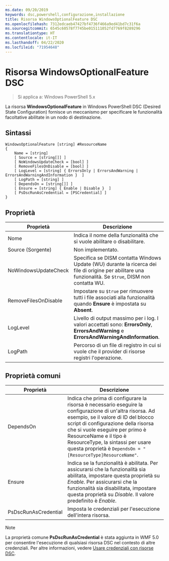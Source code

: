 ```yaml
---
ms.date: 09/20/2019
keywords: dsc,powershell,configurazione,installazione
title: Risorsa WindowsOptionalFeature DSC
ms.openlocfilehash: 7312edcaeb47427bf4736f466a9ed41bd7c31f6a
ms.sourcegitcommit: 6545c60578f7745be015111052fd7769f8289296
ms.translationtype: HT
ms.contentlocale: it-IT
ms.lasthandoff: 04/22/2020
ms.locfileid: "71954648"
---
```

# <a name="dsc-windowsoptionalfeature-resource"></a>Risorsa WindowsOptionalFeature DSC

> Si applica a: Windows PowerShell 5.x

La risorsa **WindowsOptionalFeature** in Windows PowerShell DSC (Desired State Configuration) fornisce un meccanismo per specificare le funzionalità facoltative abilitate in un nodo di destinazione.

## <a name="syntax"></a>Sintassi

```Syntax
WindowsOptionalFeature [string] #ResourceName
{
    Name = [string]
    [ Source = [string[]] ]
    [ NoWindowsUpdateCheck = [bool] ]
    [ RemoveFilesOnDisable = [bool] ]
    [ LogLevel = [string] { ErrorsOnly | ErrorsAndWarning | ErrorsAndWarningAndInformation }  ]
    [ LogPath = [string] ]
    [ DependsOn = [string[]] ]
    [ Ensure = [string] { Enable | Disable }  ]
    [ PsDscRunAsCredential = [PSCredential] ]
}
```

## <a name="properties"></a>Proprietà

|Proprietà |Descrizione |
|---|---|
|Nome |Indica il nome della funzionalità che si vuole abilitare o disabilitare. |
|Source (Sorgente) |Non implementato. |
|NoWindowsUpdateCheck |Specifica se DISM contatta Windows Update (WU) durante la ricerca dei file di origine per abilitare una funzionalità. Se `$true`, DISM non contatta WU. |
|RemoveFilesOnDisable |Impostare su `$true` per rimuovere tutti i file associati alla funzionalità quando **Ensure** è impostata su **Absent**. |
|LogLevel |Livello di output massimo per i log. I valori accettati sono: **ErrorsOnly**, **ErrorsAndWarning** e **ErrorsAndWarningAndInformation**. |
|LogPath |Percorso di un file di registro in cui si vuole che il provider di risorse registri l'operazione. |

## <a name="common-properties"></a>Proprietà comuni

|Proprietà |Descrizione |
|---|---|
|DependsOn |Indica che prima di configurare la risorsa è necessario eseguire la configurazione di un'altra risorsa. Ad esempio, se il valore di ID del blocco script di configurazione della risorsa che si vuole eseguire per primo è ResourceName e il tipo è ResourceType, la sintassi per usare questa proprietà è `DependsOn = "[ResourceType]ResourceName"`. |
|Ensure |Indica se la funzionalità è abilitata. Per assicurarsi che la funzionalità sia abilitata, impostare questa proprietà su _Enable_. Per assicurarsi che la funzionalità sia disabilitata, impostare questa proprietà su _Disable_. Il valore predefinito è _Enable_. |
|PsDscRunAsCredential |Imposta le credenziali per l'esecuzione dell'intera risorsa. |

> [!NOTE]
> La proprietà comune **PsDscRunAsCredential** è stata aggiunta in WMF 5.0 per consentire l'esecuzione di qualsiasi risorsa DSC nel contesto di altre credenziali. Per altre informazioni, vedere [Usare credenziali con risorse DSC](../../../configurations/runasuser.md).